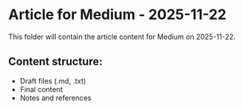 # Article for Medium - 2025-11-22

This folder will contain the article content for Medium on 2025-11-22.

## Content structure:
- Draft files (.md, .txt)
- Final content
- Notes and references
